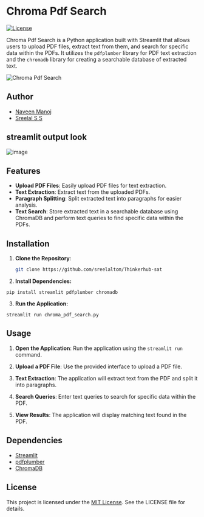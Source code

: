# Chroma Pdf Search

[![License](https://img.shields.io/badge/License-MIT-blue.svg)](https://opensource.org/licenses/MIT)

Chroma Pdf Search is a Python application built with Streamlit that allows users to upload PDF files, extract text from them, and search for specific data within the PDFs. It utilizes the `pdfplumber` library for PDF text extraction and the `chromadb` library for creating a searchable database of extracted text.

![Chroma Pdf Search](screenshot.png)

## Author

- [Naveen Manoj](https://github.com/neevan0842?tab=repositories)
- [Sreelal S S](https://github.com/sreelaltom?tab=repositories)

## streamlit output look
![image](https://github.com/sreelaltom/sreelal/assets/121371200/f0b80895-75e3-422d-908b-4c36671bda4b)


## Features

- **Upload PDF Files**: Easily upload PDF files for text extraction.
- **Text Extraction**: Extract text from the uploaded PDFs.
- **Paragraph Splitting**: Split extracted text into paragraphs for easier analysis.
- **Text Search**: Store extracted text in a searchable database using ChromaDB and perform text queries to find specific data within the PDFs.

## Installation

1. **Clone the Repository**:

   ```bash
   git clone https://github.com/sreelaltom/Thinkerhub-sat
   ```
2. **Install Dependencies:**

```
pip install streamlit pdfplumber chromadb
```

3. **Run the Application:**

```
streamlit run chroma_pdf_search.py

```

## Usage

1. **Open the Application**: Run the application using the `streamlit run` command.

2. **Upload a PDF File**: Use the provided interface to upload a PDF file.

3. **Text Extraction**: The application will extract text from the PDF and split it into paragraphs.

4. **Search Queries**: Enter text queries to search for specific data within the PDF.

5. **View Results**: The application will display matching text found in the PDF.

## Dependencies

- [Streamlit](https://www.streamlit.io/)
- [pdfplumber](https://github.com/jsvine/pdfplumber)
- [ChromaDB](https://docs.trychroma.com/api-reference)

## License

This project is licensed under the [MIT License](LICENSE). See the LICENSE file for details.


